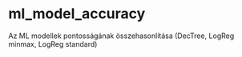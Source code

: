# ml_model_accuracy
Az ML modellek pontosságának összehasonlítása (DecTree, LogReg minmax, LogReg standard)
